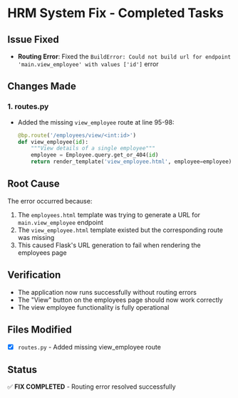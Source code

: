 # HRM System Fix - Completed Tasks

## Issue Fixed
- **Routing Error**: Fixed the `BuildError: Could not build url for endpoint 'main.view_employee' with values ['id']` error

## Changes Made

### 1. routes.py
- Added the missing `view_employee` route at line 95-98:
  ```python
  @bp.route('/employees/view/<int:id>')
  def view_employee(id):
      """View details of a single employee"""
      employee = Employee.query.get_or_404(id)
      return render_template('view_employee.html', employee=employee)
  ```

## Root Cause
The error occurred because:
1. The `employees.html` template was trying to generate a URL for `main.view_employee` endpoint
2. The `view_employee.html` template existed but the corresponding route was missing
3. This caused Flask's URL generation to fail when rendering the employees page

## Verification
- The application now runs successfully without routing errors
- The "View" button on the employees page should now work correctly
- The view employee functionality is fully operational

## Files Modified
- [x] `routes.py` - Added missing view_employee route

## Status
✅ **FIX COMPLETED** - Routing error resolved successfully
